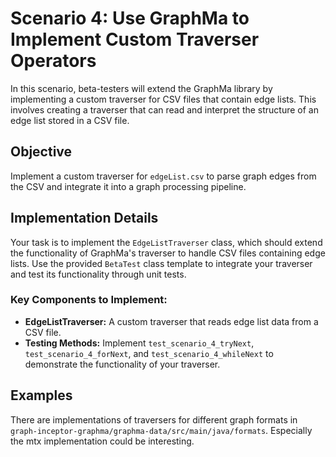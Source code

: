 # Scenario 4: Use GraphMa to Implement Custom Traverser Operators

In this scenario, beta-testers will extend the GraphMa library by implementing a custom traverser for CSV files that contain edge lists. This involves creating a traverser that can read and interpret the structure of an edge list stored in a CSV file.

## Objective
Implement a custom traverser for `edgeList.csv` to parse graph edges from the CSV and integrate it into a graph processing pipeline.

## Implementation Details
Your task is to implement the `EdgeListTraverser` class, which should extend the functionality of GraphMa's traverser to handle CSV files containing edge lists. Use the provided `BetaTest` class template to integrate your traverser and test its functionality through unit tests.

### Key Components to Implement:
- **EdgeListTraverser:** A custom traverser that reads edge list data from a CSV file.
- **Testing Methods:** Implement `test_scenario_4_tryNext`, `test_scenario_4_forNext`, and `test_scenario_4_whileNext` to demonstrate the functionality of your traverser.

## Examples
There are implementations of traversers for different graph formats in `graph-inceptor-graphma/graphma-data/src/main/java/formats`. Especially the mtx implementation could be interesting.